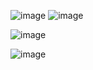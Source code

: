 ![image](https://github.com/kararrl/kararrl/assets/160807966/71246e0b-08bd-4326-978d-d08a23574e47) ![image](https://github.com/kararrl/kararrl/assets/160807966/4e48103f-55b7-47ba-a90c-db3998e49730)




![image](https://github.com/kararrl/kararrl/assets/160807966/69298ed2-4024-4bf5-b2c6-9350faa66c5d) 

![image](https://github.com/kararrl/kararrl/assets/160807966/68348f79-57f6-4bf4-ab8e-58cc8fa3d88d)
